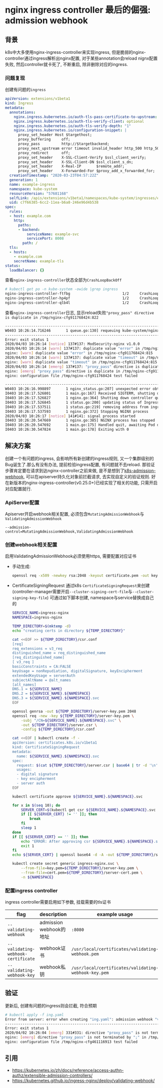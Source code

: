 # nginx ingress controller 最后的倔强: admission webhook


## 背景
k8s中大多使用nginx-ingress-controller来实现ingress, 但是脆弱的nginx-controller通过ingress解析出nginx配置, 对于某些annotation会reload nignx配置失败, 然后controller就卡死了, 不断重启, 除非删除对应的ingress.
<!--more-->

### 问题复现

创建有问题的`ingress`

```yaml
apiVersion: extensions/v1beta1
kind: Ingress
metadata:
  annotations:
    nginx.ingress.kubernetes.io/auth-tls-pass-certificate-to-upstream: "false"
    nginx.ingress.kubernetes.io/auth-tls-verify-client: optional
    nginx.ingress.kubernetes.io/auth-tls-verify-depth: "1"
    nginx.ingress.kubernetes.io/configuration-snippet: |
      proxy_set_header Host $targethost;
      proxy_buffering     off;
      proxy_pass          http://$targetbackend;
      proxy_next_upstream error timeout invalid_header http_500 http_502 http_503 http_504;
      proxy_redirect      off;
      proxy_set_header    X-SSL-Client-Verify $ssl_client_verify;
      proxy_set_header    X-SSL-Client-DN $ssl_client_s_dn;
      proxy_set_header    X-Real-IP       $remote_addr;
      proxy_set_header    X-Forwarded-For $proxy_add_x_forwarded_for;
  creationTimestamp: "2020-03-23T04:57:22Z"
  generation: 1
  name: example-ingress
  namespace: kube-system
  resourceVersion: "57681168"
  selfLink: /apis/extensions/v1beta1/namespaces/kube-system/ingresses/example-ingress
  uid: c7f66385-6cc2-11ea-b6a8-246e96d4b538
spec:
  rules:
  - host: example.com
    http:
      paths:
      - backend:
          serviceName: example-svc
          servicePort: 8008
        path: /
  tls:
  - hosts:
    - example.com
    secretName: example-tls
status:
  loadBalancer: {}
```

查看`nginx-ingress-controller`状态全部为`CrashLoopBackOff`

```bash
# kubectl get po -n kube-system -owide |grep ingress
nginx-ingress-controller-ftfbg                        1/2     CrashLoopBackOff   6          8m27s
nginx-ingress-controller-hp4pf                        1/2     CrashLoopBackOff   11         24m  
nginx-ingress-controller-qlb4l                        1/2     CrashLoopBackOff   11         24m   
```

查看`nginx-ingress-controller`日志, 显示reload失败`"proxy_pass" directive is duplicate in /tmp/nginx-cfg911768424:822`

```bash
-------------------------------------------------------------------------------
W0403 10:26:14.716246       1 queue.go:130] requeuing kube-system/nginx-ingress-controller-4txfk, err 
-------------------------------------------------------------------------------
Error: exit status 1
2020/04/03 10:26:14 [notice] 137#137: ModSecurity-nginx v1.0.0
2020/04/03 10:26:14 [warn] 137#137: duplicate value "error" in /tmp/nginx-cfg911768424:815
nginx: [warn] duplicate value "error" in /tmp/nginx-cfg911768424:815
2020/04/03 10:26:14 [warn] 137#137: duplicate value "timeout" in /tmp/nginx-cfg911768424:815
nginx: [warn] duplicate value "timeout" in /tmp/nginx-cfg911768424:815
2020/04/03 10:26:14 [emerg] 137#137: "proxy_pass" directive is duplicate in /tmp/nginx-cfg911768424:822
nginx: [emerg] "proxy_pass" directive is duplicate in /tmp/nginx-cfg911768424:822
nginx: configuration file /tmp/nginx-cfg911768424 test failed

-------------------------------------------------------------------------------
W0403 10:26:16.998897       1 nginx_status.go:207] unexpected error obtaining nginx status info: unexpected error scraping nginx status page: unexpected error scraping nginx : Get http://0.0.0.0:18080/nginx_status: dial tcp 0.0.0.0:18080: connect: connection refused
I0403 10:26:17.526801       1 main.go:167] Received SIGTERM, shutting down
I0403 10:26:17.526827       1 nginx.go:364] Shutting down controller queues
I0403 10:26:17.526845       1 status.go:200] updating status of Ingress rules (remove)
I0403 10:26:17.537511       1 status.go:219] removing address from ingress status ([])
I0403 10:26:17.537593       1 nginx.go:372] Stopping NGINX process
2020/04/03 10:26:17 [notice] 141#141: signal process started
I0403 10:26:20.547669       1 nginx.go:385] NGINX process has stopped
I0403 10:26:20.547692       1 main.go:175] Handled quit, awaiting Pod deletion
I0403 10:26:30.547824       1 main.go:178] Exiting with 0
```

## 解决方案

创建一个有问题的ingress, 会影响所有新创建的ingress规则, 又一个集群级别的Bug诞生了.那么有没有办法, 提前检验ingress配置, 有问题就不去reload. 那验证步骤肯定要在请求到达nginx-controller之前来做, 是不是想到了[k8s-admission-webhook][1], 可以在apiserver持久化对象前拦截请求, 去实现自定义的验证规则. 好在新版本的nginx-ingress-controller(v0.25.0+)已经实现了相关的功能, 只需开启对应配置就行.

### ApiServer配置
Apiserver开启webhook相关配置, 必须包含`MutatingAdmissionWebhook`与`ValidatingAdmissionWebhook`
```
--admission-control=MutatingAdmissionWebhook,ValidatingAdmissionWebhook
```

### 创建webhook相关配置
启用ValidatingAdmissionWebhook必须使用https, 需要配置对应证书

- 手动生成:
  ```bash
  openssl req -x509 -newkey rsa:2048 -keyout certificate.pem -out key.pem -days 365 -nodes -subj "/CN=ingress-validation-webhook.ingress-nginx.svc"
  ```
- CertificateSigningRequest
  通过k8s `CertificateSigningRequest`来创建(controller-manager需要开启`--cluster-signing-cert-file`与`--cluster-signing-key-file`)
  可通过如下脚本创建, namespace与service替换成自己的
  ```bash
  SERVICE_NAME=ingress-nginx
  NAMESPACE=ingress-nginx

  TEMP_DIRECTORY=$(mktemp -d)
  echo "creating certs in directory ${TEMP_DIRECTORY}"

  cat <<EOF >> ${TEMP_DIRECTORY}/csr.conf
  [req]
  req_extensions = v3_req
  distinguished_name = req_distinguished_name
  [req_distinguished_name]
  [ v3_req ]
  basicConstraints = CA:FALSE
  keyUsage = nonRepudiation, digitalSignature, keyEncipherment
  extendedKeyUsage = serverAuth
  subjectAltName = @alt_names
  [alt_names]
  DNS.1 = ${SERVICE_NAME}
  DNS.2 = ${SERVICE_NAME}.${NAMESPACE}
  DNS.3 = ${SERVICE_NAME}.${NAMESPACE}.svc
  EOF

  openssl genrsa -out ${TEMP_DIRECTORY}/server-key.pem 2048
  openssl req -new -key ${TEMP_DIRECTORY}/server-key.pem \
      -subj "/CN=${SERVICE_NAME}.${NAMESPACE}.svc" \
      -out ${TEMP_DIRECTORY}/server.csr \
      -config ${TEMP_DIRECTORY}/csr.conf

  cat <<EOF | kubectl create -f -
  apiVersion: certificates.k8s.io/v1beta1
  kind: CertificateSigningRequest
  metadata:
    name: ${SERVICE_NAME}.${NAMESPACE}.svc
  spec:
    request: $(cat ${TEMP_DIRECTORY}/server.csr | base64 | tr -d '\n')
    usages:
    - digital signature
    - key encipherment
    - server auth
  EOF

  kubectl certificate approve ${SERVICE_NAME}.${NAMESPACE}.svc

  for x in $(seq 10); do
      SERVER_CERT=$(kubectl get csr ${SERVICE_NAME}.${NAMESPACE}.svc -o jsonpath='{.status.certificate}')
      if [[ ${SERVER_CERT} != '' ]]; then
          break
      fi
      sleep 1
  done
  if [[ ${SERVER_CERT} == '' ]]; then
      echo "ERROR: After approving csr ${SERVICE_NAME}.${NAMESPACE}.svc, the signed certificate did not appear on the resource. Giving up after 10 attempts." >&2
      exit 1
  fi
  echo ${SERVER_CERT} | openssl base64 -d -A -out ${TEMP_DIRECTORY}/server-cert.pem

  kubectl create secret generic ingress-nginx.svc \
      --from-file=key.pem=${TEMP_DIRECTORY}/server-key.pem \
      --from-file=cert.pem=${TEMP_DIRECTORY}/server-cert.pem \
      -n ${NAMESPACE}
  ```

### 配置ingress controller
ingress controller需要启用如下参数, 挂载需要的tls证书

|flag|description|example usage|
|-|-|-|
|`--validating-webhook`|admission webhook的地址|`:8080`|
|`--validating-webhook-certificate`|webhook证书|`/usr/local/certificates/validating-webhook.pem`|
|`--validating-webhook-key`|webhook私钥|`/usr/local/certificates/validating-webhook-key.pem`|

## 验证
更新后, 创建有问题的ingress则会拦截, 符合预期

```bash
# kubectl apply -f ing.yaml
Error from server: error when creating "ing.yaml": admission webhook "validate.nginx.ingress.kubernetes.io" denied the request: 
-------------------------------------------------------------------------------
Error: exit status 1
2020/04/02 10:26:04 [emerg] 331#331: directive "proxy_pass" is not terminated by ";" in /tmp/nginx-cfg461116913:2165
nginx: [emerg] directive "proxy_pass" is not terminated by ";" in /tmp/nginx-cfg461116913:2165
nginx: configuration file /tmp/nginx-cfg461116913 test failed
```

[1]: https://kubernetes.io/zh/docs/reference/access-authn-authz/extensible-admission-controllers/

## 引用
- https://kubernetes.io/zh/docs/reference/access-authn-authz/extensible-admission-controllers/
- https://kubernetes.github.io/ingress-nginx/deploy/validating-webhook/

